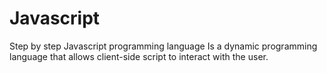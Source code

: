 # Javascript
Step by step Javascript programming language 
Is a dynamic programming language that allows client-side script to interact with the user.
